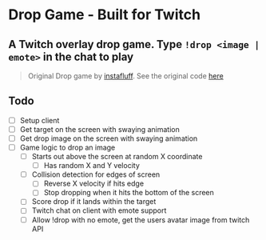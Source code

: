 # Drop Game - Built for Twitch

## A Twitch overlay drop game. Type `!drop <image | emote>` in the chat to play

> Original Drop game by [instafluff](https://twitch.tv/instafluff). See the original code [here](https://github.com)

## Todo

- [ ] Setup client
- [ ] Get target on the screen with swaying animation
- [ ] Get drop image on the screen with swaying animation
- [ ] Game logic to drop an image
  - [ ] Starts out above the screen at random X coordinate
    - [ ] Has random X and Y velocity
  - [ ] Collision detection for edges of screen
    - [ ] Reverse X velocity if hits edge
    - [ ] Stop dropping when it hits the bottom of the screen
  - [ ] Score drop if it lands within the target
  - [ ] Twitch chat on client with emote support
  - [ ] Allow !drop with no emote, get the users avatar image from twitch API
